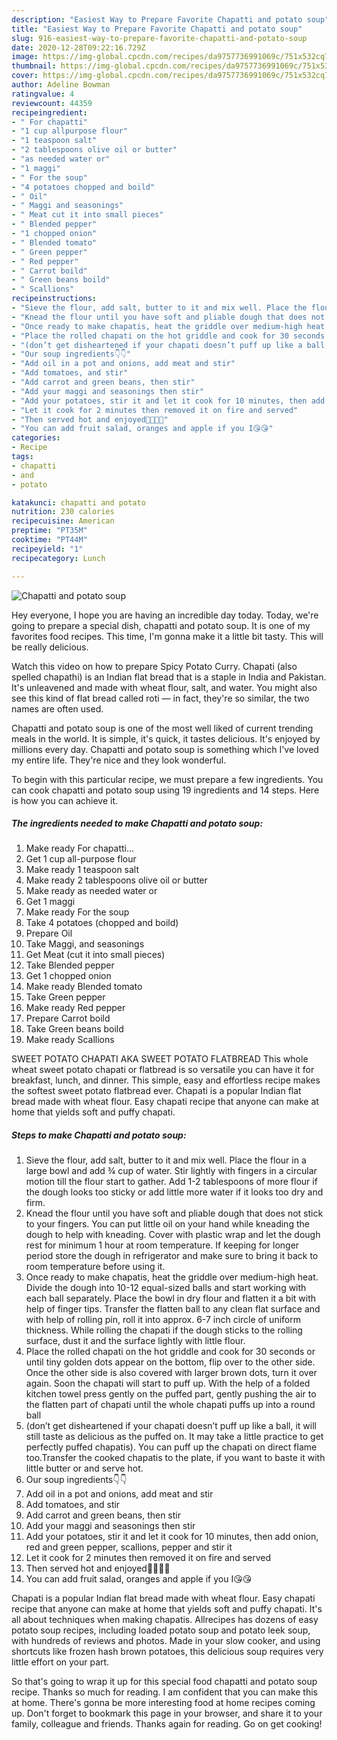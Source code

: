 ```yaml
---
description: "Easiest Way to Prepare Favorite Chapatti and potato soup"
title: "Easiest Way to Prepare Favorite Chapatti and potato soup"
slug: 916-easiest-way-to-prepare-favorite-chapatti-and-potato-soup
date: 2020-12-28T09:22:16.729Z
image: https://img-global.cpcdn.com/recipes/da9757736991069c/751x532cq70/chapatti-and-potato-soup-recipe-main-photo.jpg
thumbnail: https://img-global.cpcdn.com/recipes/da9757736991069c/751x532cq70/chapatti-and-potato-soup-recipe-main-photo.jpg
cover: https://img-global.cpcdn.com/recipes/da9757736991069c/751x532cq70/chapatti-and-potato-soup-recipe-main-photo.jpg
author: Adeline Bowman
ratingvalue: 4
reviewcount: 44359
recipeingredient:
- " For chapatti"
- "1 cup allpurpose flour"
- "1 teaspoon salt"
- "2 tablespoons olive oil or butter"
- "as needed water or"
- "1 maggi"
- " For the soup"
- "4 potatoes chopped and boild"
- " Oil"
- " Maggi and seasonings"
- " Meat cut it into small pieces"
- " Blended pepper"
- "1 chopped onion"
- " Blended tomato"
- " Green pepper"
- " Red pepper"
- " Carrot boild"
- " Green beans boild"
- " Scallions"
recipeinstructions:
- "Sieve the flour, add salt, butter to it and mix well. Place the flour in a large bowl and add ¾ cup of water. Stir lightly with fingers in a circular motion till the flour start to gather. Add 1-2 tablespoons of more flour if the dough looks too sticky or add little more water if it looks too dry and firm."
- "Knead the flour until you have soft and pliable dough that does not stick to your fingers. You can put little oil on your hand while kneading the dough to help with kneading. Cover with plastic wrap and let the dough rest for minimum 1 hour at room temperature. If keeping for longer period store the dough in refrigerator and make sure to bring it back to room temperature before using it."
- "Once ready to make chapatis, heat the griddle over medium-high heat. Divide the dough into 10-12 equal-sized balls and start working with each ball separately. Place the bowl in dry flour and flatten it a bit with help of finger tips. Transfer the flatten ball to any clean flat surface and with help of rolling pin, roll it into approx. 6-7 inch circle of uniform thickness. While rolling the chapati if the dough sticks to the rolling surface, dust it and the surface lightly with little flour."
- "Place the rolled chapati on the hot griddle and cook for 30 seconds or until tiny golden dots appear on the bottom, flip over to the other side. Once the other side is also covered with larger brown dots, turn it over again. Soon the chapati will start to puff up. With the help of a folded kitchen towel press gently on the puffed part, gently pushing the air to the flatten part of chapati until the whole chapati puffs up into a round ball"
- "(don’t get disheartened if your chapati doesn’t puff up like a ball, it will still taste as delicious as the puffed on. It may take a little practice to get perfectly puffed chapatis). You can puff up the chapati on direct flame too.Transfer the cooked chapatis to the plate, if you want to baste it with little butter or and serve hot."
- "Our soup ingredients👇👇"
- "Add oil in a pot and onions, add meat and stir"
- "Add tomatoes, and stir"
- "Add carrot and green beans, then stir"
- "Add your maggi and seasonings then stir"
- "Add your potatoes, stir it and let it cook for 10 minutes, then add onion, red and green pepper, scallions, pepper and stir it"
- "Let it cook for 2 minutes then removed it on fire and served"
- "Then served hot and enjoyed💖💟💞💝"
- "You can add fruit salad, oranges and apple if you I😘😘"
categories:
- Recipe
tags:
- chapatti
- and
- potato

katakunci: chapatti and potato 
nutrition: 230 calories
recipecuisine: American
preptime: "PT35M"
cooktime: "PT44M"
recipeyield: "1"
recipecategory: Lunch

---
```



![Chapatti and potato soup](https://img-global.cpcdn.com/recipes/da9757736991069c/751x532cq70/chapatti-and-potato-soup-recipe-main-photo.jpg)

Hey everyone, I hope you are having an incredible day today. Today, we're going to prepare a special dish, chapatti and potato soup. It is one of my favorites food recipes. This time, I'm gonna make it a little bit tasty. This will be really delicious.

Watch this video on how to prepare Spicy Potato Curry. Chapati (also spelled chapathi) is an Indian flat bread that is a staple in India and Pakistan. It&#39;s unleavened and made with wheat flour, salt, and water. You might also see this kind of flat bread called roti — in fact, they&#39;re so similar, the two names are often used.

Chapatti and potato soup is one of the most well liked of current trending meals in the world. It is simple, it's quick, it tastes delicious. It's enjoyed by millions every day. Chapatti and potato soup is something which I've loved my entire life. They're nice and they look wonderful.


To begin with this particular recipe, we must prepare a few ingredients. You can cook chapatti and potato soup using 19 ingredients and 14 steps. Here is how you can achieve it.

<!--inarticleads1-->

##### The ingredients needed to make Chapatti and potato soup:

1. Make ready  For chapatti...
1. Get 1 cup all-purpose flour
1. Make ready 1 teaspoon salt
1. Make ready 2 tablespoons olive oil or butter
1. Make ready as needed water or
1. Get 1 maggi
1. Make ready  For the soup
1. Take 4 potatoes (chopped and boild)
1. Prepare  Oil
1. Take  Maggi, and seasonings
1. Get  Meat (cut it into small pieces)
1. Take  Blended pepper
1. Get 1 chopped onion
1. Make ready  Blended tomato
1. Take  Green pepper
1. Make ready  Red pepper
1. Prepare  Carrot boild
1. Take  Green beans boild
1. Make ready  Scallions


SWEET POTATO CHAPATI AKA SWEET POTATO FLATBREAD This whole wheat sweet potato chapati or flatbread is so versatile you can have it for breakfast, lunch, and dinner. This simple, easy and effortless recipe makes the softest sweet potato flatbread ever. Chapati is a popular Indian flat bread made with wheat flour. Easy chapati recipe that anyone can make at home that yields soft and puffy chapati. 

<!--inarticleads2-->

##### Steps to make Chapatti and potato soup:

1. Sieve the flour, add salt, butter to it and mix well. Place the flour in a large bowl and add ¾ cup of water. Stir lightly with fingers in a circular motion till the flour start to gather. Add 1-2 tablespoons of more flour if the dough looks too sticky or add little more water if it looks too dry and firm.
1. Knead the flour until you have soft and pliable dough that does not stick to your fingers. You can put little oil on your hand while kneading the dough to help with kneading. Cover with plastic wrap and let the dough rest for minimum 1 hour at room temperature. If keeping for longer period store the dough in refrigerator and make sure to bring it back to room temperature before using it.
1. Once ready to make chapatis, heat the griddle over medium-high heat. Divide the dough into 10-12 equal-sized balls and start working with each ball separately. Place the bowl in dry flour and flatten it a bit with help of finger tips. Transfer the flatten ball to any clean flat surface and with help of rolling pin, roll it into approx. 6-7 inch circle of uniform thickness. While rolling the chapati if the dough sticks to the rolling surface, dust it and the surface lightly with little flour.
1. Place the rolled chapati on the hot griddle and cook for 30 seconds or until tiny golden dots appear on the bottom, flip over to the other side. Once the other side is also covered with larger brown dots, turn it over again. Soon the chapati will start to puff up. With the help of a folded kitchen towel press gently on the puffed part, gently pushing the air to the flatten part of chapati until the whole chapati puffs up into a round ball
1. (don’t get disheartened if your chapati doesn’t puff up like a ball, it will still taste as delicious as the puffed on. It may take a little practice to get perfectly puffed chapatis). You can puff up the chapati on direct flame too.Transfer the cooked chapatis to the plate, if you want to baste it with little butter or and serve hot.
1. Our soup ingredients👇👇
1. Add oil in a pot and onions, add meat and stir
1. Add tomatoes, and stir
1. Add carrot and green beans, then stir
1. Add your maggi and seasonings then stir
1. Add your potatoes, stir it and let it cook for 10 minutes, then add onion, red and green pepper, scallions, pepper and stir it
1. Let it cook for 2 minutes then removed it on fire and served
1. Then served hot and enjoyed💖💟💞💝
1. You can add fruit salad, oranges and apple if you I😘😘


Chapati is a popular Indian flat bread made with wheat flour. Easy chapati recipe that anyone can make at home that yields soft and puffy chapati. It&#39;s all about techniques when making chapatis. Allrecipes has dozens of easy potato soup recipes, including loaded potato soup and potato leek soup, with hundreds of reviews and photos. Made in your slow cooker, and using shortcuts like frozen hash brown potatoes, this delicious soup requires very little effort on your part. 

So that's going to wrap it up for this special food chapatti and potato soup recipe. Thanks so much for reading. I am confident that you can make this at home. There's gonna be more interesting food at home recipes coming up. Don't forget to bookmark this page in your browser, and share it to your family, colleague and friends. Thanks again for reading. Go on get cooking!

